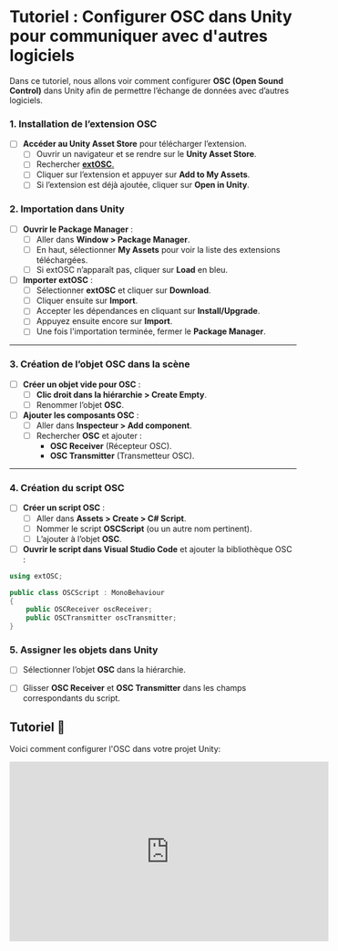 # Tutoriel : Configurer OSC dans Unity pour communiquer avec d'autres logiciels

Dans ce tutoriel, nous allons voir comment configurer **OSC (Open Sound Control)** dans Unity afin de permettre l’échange de données avec d’autres logiciels.


### 1. Installation de l’extension OSC
- [ ] **Accéder au Unity Asset Store** pour télécharger l’extension.
  - [ ] Ouvrir un navigateur et se rendre sur le **Unity Asset Store**.
  - [ ] Rechercher [**extOSC**.](https://assetstore.unity.com/packages/tools/input-management/extosc-open-sound-control-72005)
  - [ ] Cliquer sur l’extension et appuyer sur **Add to My Assets**.
  - [ ] Si l’extension est déjà ajoutée, cliquer sur **Open in Unity**.

### 2. Importation dans Unity
- [ ] **Ouvrir le Package Manager** :
  - [ ] Aller dans **Window > Package Manager**.
  - [ ] En haut, sélectionner **My Assets** pour voir la liste des extensions téléchargées.
  - [ ] Si extOSC n’apparaît pas, cliquer sur **Load** en bleu.
- [ ] **Importer extOSC** :
  - [ ] Sélectionner **extOSC** et cliquer sur **Download**.
  - [ ] Cliquer ensuite sur **Import**.
  - [ ] Accepter les dépendances en cliquant sur **Install/Upgrade**.
  - [ ] Appuyez ensuite encore sur **Import**.
  - [ ] Une fois l'importation terminée, fermer le **Package Manager**.

---

### 3. Création de l’objet OSC dans la scène
- [ ] **Créer un objet vide pour OSC** :
  - [ ] **Clic droit dans la hiérarchie > Create Empty**.
  - [ ] Renommer l’objet **OSC**.
- [ ] **Ajouter les composants OSC** :
  - [ ] Aller dans **Inspecteur > Add component**.
  - [ ] Rechercher **OSC** et ajouter :
    - **OSC Receiver** (Récepteur OSC).
    - **OSC Transmitter** (Transmetteur OSC).

---

### 4. Création du script OSC
- [ ] **Créer un script OSC** :
  - [ ] Aller dans **Assets > Create > C# Script**.
  - [ ] Nommer le script **OSCScript** (ou un autre nom pertinent).
  - [ ] L’ajouter à l’objet **OSC**.
- [ ] **Ouvrir le script dans Visual Studio Code** et ajouter la bibliothèque OSC :
 
```csharp
using extOSC;

public class OSCScript : MonoBehaviour
{
    public OSCReceiver oscReceiver;
    public OSCTransmitter oscTransmitter;
}
```
### 5. Assigner les objets dans Unity
- [ ] Sélectionner l’objet **OSC** dans la hiérarchie.
- [ ] Glisser **OSC Receiver** et **OSC Transmitter** dans les champs correspondants du script.


## Tutoriel 🎥    
Voici comment configurer l'OSC dans votre projet Unity:     

<iframe width="560" height="315" src="https://www.youtube.com/embed/q57AlEb_x94?si=TjE51Sd0DSi_p1dz" title="YouTube video player" frameborder="0" allow="accelerometer; autoplay; clipboard-write; encrypted-media; gyroscope; picture-in-picture; web-share" referrerpolicy="strict-origin-when-cross-origin" allowfullscreen></iframe>

